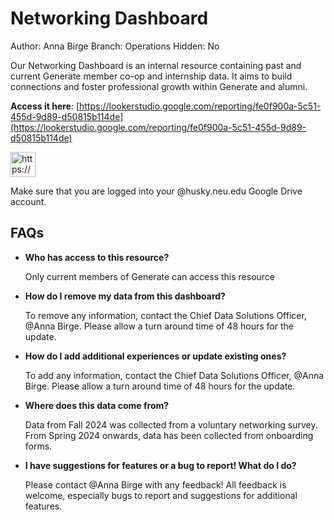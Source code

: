 # Networking Dashboard

Author: Anna Birge
Branch: Operations
Hidden: No

Our Networking Dashboard is an internal resource containing past and current Generate member co-op and internship data. It aims to build connections and foster professional growth within Generate and alumni.

**Access it here**: [https://lookerstudio.google.com/reporting/fe0f900a-5c51-455d-9d89-d50815b114de](https://lookerstudio.google.com/reporting/fe0f900a-5c51-455d-9d89-d50815b114de)

<aside>
<img src="https://www.notion.so/icons/info-alternate_blue.svg" alt="https://www.notion.so/icons/info-alternate_blue.svg" width="40px" />

Make sure that you are logged into your @husky.neu.edu Google Drive account.

</aside>

## FAQs

- **Who has access to this resource?**
    
    Only current members of Generate can access this resource
    
- **How do I remove my data from this dashboard?**
    
    To remove any information, contact the Chief Data Solutions Officer, @Anna Birge. Please allow a turn around time of 48 hours for the update.
    
- **How do I add additional experiences or update existing ones?**
    
    To add any information, contact the Chief Data Solutions Officer, @Anna Birge. Please allow a turn around time of 48 hours for the update.
    
- **Where does this data come from?**
    
    Data from Fall 2024 was collected from a voluntary networking survey. From Spring 2024 onwards, data has been collected from onboarding forms. 
    
- **I have suggestions for features or a bug to report! What do I do?**
    
    Please contact @Anna Birge with any feedback! All feedback is welcome, especially bugs to report and suggestions for additional features.